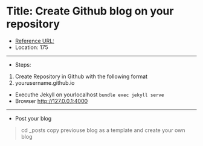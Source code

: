 # Title: Create Github blog on your repository
- [Reference URL:](https://zeddios.tistory.com/1222)
- Location: 175
---
- Steps:  
1. Create Repository in Github with the following format
2. yourusername.github.io
- Executhe Jekyll on yourlocalhost
`bundle exec jekyll serve`
- Browser http://127.0.0.1:4000
---
- Post your blog
> cd _posts
> copy previouse blog as a template and create your own blog

